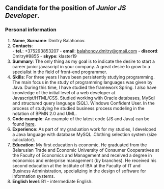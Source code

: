 ## Candidate for the position of *Junior JS Developer*.

### Personal information 
1. **Name**, **Surname**: Dmitry Balahonov.
2. **Сontacts**:  
                - **tel.**: +375293853207 
                - **email**: balahonov.dmitry@gmail.com
                - **discord**: Dmitry#8855
                - **skype**: klaster19
3. **Summary**: The only thing as my goal is to indicate the desire to start a career junior javascript in your company. A great desire to grow to a specialist in the field of front-end programmer. 
4. **Skills**: For three years I have been persistently studying programming. The main focus in the study of programming languages was given by Java. During this time, I have studied the framework Spring. I also have knowledge of the initial level of a web developer at Javascript/HTML/CSS.
Studied working with Oracle databases, MySql and structured query language (SQL). Windows Confident User. In the process of studying he studied business process modeling in the notation of BPMN 2.0 and UML.
5. **Code example**: An example of the latest code (JS and Java) can be found [here](https://github.com/PsqNew/Task.git).
6. **Experience**: As part of my graduation work for my studies, I developed a Java language with database MySQL .Clothing selection system (size calculator).
7. **Education**: My first education is economic. He graduated from the Belarusian Trade and Economic University of Consumer Cooperatives at the Faculty of Economics and Management and received a degree in economics and enterprise management (by branches).
He received his second education at the Institute of IBA at the Faculty of IT and Business Administration, specializing in the design of software for information systems.
8. **English level**: B1 - intermediate English.